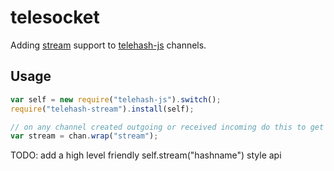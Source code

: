 telesocket
==========

Adding [stream](http://nodejs.org/api/stream.html) support to [telehash-js](https://github.com/telehash/thjs) channels.

## Usage

```js
var self = new require("telehash-js").switch();
require("telehash-stream").install(self);

// on any channel created outgoing or received incoming do this to get a full read/write binary stream for that channel
var stream = chan.wrap("stream");
```

TODO: add a high level friendly self.stream("hashname") style api